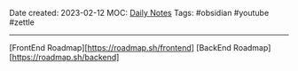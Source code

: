 Date created: 2023-02-12
MOC: [Daily Notes](../../1.%20MOC/Daily%20Notes.md)
Tags: #obsidian #youtube #zettle

___
[FrontEnd Roadmap][https://roadmap.sh/frontend]
[BackEnd Roadmap][https://roadmap.sh/backend]
